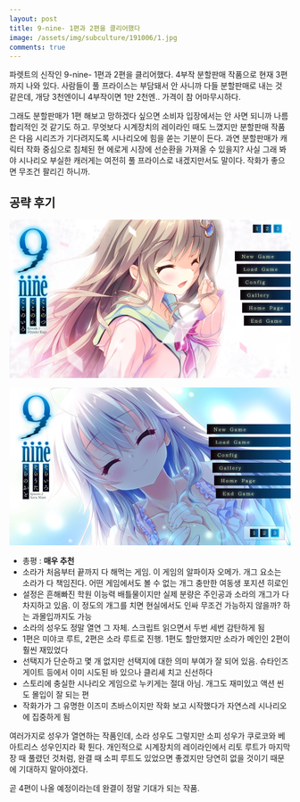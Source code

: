 ```yaml
---
layout: post
title: 9-nine- 1편과 2편을 클리어했다
image: /assets/img/subculture/191006/1.jpg
comments: true
---
```


파렛트의 신작인 9-nine- 1편과 2편을 클리어했다. 4부작 분할판매 작품으로 현재 3편까지 나와 있다.
사람들이 풀 프라이스는 부담돼서 안 사니까 다들 분할판매로 내는 것 같은데, 개당 3천엔이니 4부작이면 1만 2천엔.. 가격이 참 어마무시하다.

그래도 분할판매가 1편 해보고 망하겠다 싶으면 소비자 입장에서는 안 사면 되니까 나름 합리적인 것 같기도 하고.
무엇보다 시계장치의 레이라인 때도 느꼈지만 분할판매 작품은 다음 시리즈가 기다려지도록 시나리오에 힘을 쏟는 기분이 든다.
과연 분할판매가 캐릭터 작화 중심으로 침체된 현 에로게 시장에 선순환을 가져올 수 있을지?
사실 그래 봐야 시나리오 부실한 캐러게는 여전히 풀 프라이스로 내겠지만서도 말이다. 작화가 좋으면 무조건 팔리긴 하니까.

## 공략 후기

![1](/assets/img/subculture/191006/2.jpg)

![2](/assets/img/subculture/191006/3.jpg)

* 총평 : **매우 추천**
* 소라가 처음부터 끝까지 다 해먹는 게임. 이 게임의 알파이자 오메가. 개그 요소는 소라가 다 책임진다. 어떤 게임에서도 볼 수 없는 개그 충만한 여동생 포지션 히로인
* 설정은 흔해빠진 학원 이능력 배틀물이지만 실제 분량은 주인공과 소라의 개그가 다 차지하고 있음.
이 정도의 개그를 치면 현실에서도 인싸 무조건 가능하지 않을까? 하는 과몰입까지도 가능
* 소라의 성우도 정말 열연 그 자체. 스크립트 읽으면서 두번 세번 감탄하게 됨
* 1편은 미야코 루트, 2편은 소라 루트로 진행. 1편도 할만했지만 소라가 메인인 2편이 훨씬 재밌었다
* 선택지가 단순하고 몇 개 없지만 선택지에 대한 의미 부여가 잘 되어 있음. 슈타인즈 게이트 등에서 이미 시도된 바 있으나 클리셰 치고 신선하다
* 스토리에 충실한 시나리오 게임으로 누키게는 절대 아님. 개그도 재미있고 액션 씬도 몰입이 잘 되는 편
* 작화가가 그 유명한 이즈미 츠바스이지만 작화 보고 시작했다가 자연스레 시나리오에 집중하게 됨

여러가지로 성우가 열연하는 작품인데, 소라 성우도 그렇지만 소피 성우가 쿠로코와 베아트리스 성우인지라 확 튄다.
개인적으로 시계장치의 레이라인에서 리토 루트가 마지막 장 때 풀렸던 것처럼, 완결 때 소피 루트도 있었으면 좋겠지만 당연히 없을 것이기 때문에 기대하지 말아야겠다.

곧 4편이 나올 예정이라는데 완결이 정말 기대가 되는 작품.